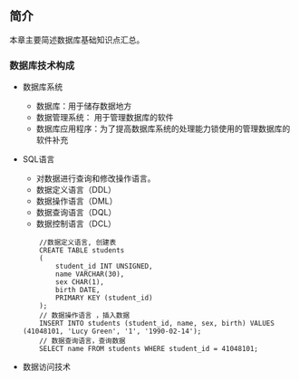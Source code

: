 ## 简介

本章主要简述数据库基础知识点汇总。

### 数据库技术构成

* 数据库系统
  - 数据库：用于储存数据地方
  - 数据管理系统： 用于管理数据库的软件
  - 数据库应用程序：为了提高数据库系统的处理能力锁使用的管理数据库的软件补充
    
* SQL语言
    - 对数据进行查询和修改操作语言。
    - 数据定义语言（DDL）
    - 数据操作语言（DML）
    - 数据查询语言（DQL）
    - 数据控制语言（DCL）

    ``` 
        //数据定义语言, 创建表
        CREATE TABLE students
        (
            student_id INT UNSIGNED,
            name VARCHAR(30),
            sex CHAR(1),
            birth DATE,
            PRIMARY KEY (student_id)
        );
        // 数据操作语言 ，插入数据
        INSERT INTO students (student_id, name, sex, birth) VALUES (41048101, 'Lucy Green', '1', '1990-02-14');
        // 数据查询语言，查询数据
        SELECT name FROM students WHERE student_id = 41048101;
    ```

* 数据访问技术

